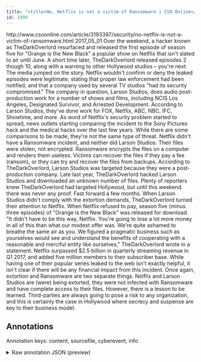 ```yaml
---
title: "<title>No, Netflix is not a victim of Ransomware | CSO Online</title>"
id: 1990
---
```


<title>No, Netflix is not a victim of Ransomware | CSO Online</title>
<source> http://www.csoonline.com/article/3193397/security/no-netflix-is-not-a-victim-of-ransomware.html </source>
<date> 2017_05_01 </date>
<text>
Over the weekend, a hacker known as TheDarkOverlord resurfaced and released the first episode of season five for "Orange is the New Black" a popular show on Netflix that isn't slated to air until June.
A short time later, TheDarkOverlord released episodes 2 though 10, along with a warning to other Hollywood studios – you're next.
The media jumped on the story. Netflix wouldn't confirm or deny the leaked episodes were legitimate, stating that proper law enforcement had been notified, and that a company used by several TV studios "had its security compromised."
The company in question, Larson Studios, does audio post-production work for a number of shows and films, including NCIS Los Angeles, Designated Survivor, and Arrested Development. According to Larson Studios, they've done work for FOX, Netflix, ABC, NBC, IFC, Showtime, and more.
As word of Netflix's security problem started to spread, news outlets starting comparing the incident to the Sony Pictures hack and the medical hacks over the last few years. While there are some comparisons to be made, they're not the same type of threat.
Netflix didn't have a Ransomware incident, and neither did Larson Studios. Their files were stolen, not encrypted.
Ransomware encrypts the files on a computer and renders them useless. Victims can recover the files if they pay a fee (ransom), or they can try and recover the files from backups.
According to TheDarkOverlord, Larson Studios was targeted because they were a post-production company.
Late last year, TheDarkOverlord hacked Larson Studios and downloaded an unknown number of files. Plenty of reporters knew TheDarkOverlord had targeted Hollywood, but until this weekend there was never any proof.
Fast forward a few months. When Larson Studios didn't comply with the extortion demands, TheDarkOverlord turned their attention to Netflix. When Netflix refused to pay, season five (minus three episodes) of "Orange is the New Black" was released for download.
"It didn't have to be this way, Netflix. You're going to lose a lot more money in all of this than what our modest offer was. We're quite ashamed to breathe the same air as you. We figured a pragmatic business such as yourselves would see and understand the benefits of cooperating with a reasonable and merciful entity like ourselves," TheDarkOverlord wrote in a statement.
Netflix surpassed $2.5 billion in quarterly streaming revenue in Q1 2017, and added five million members to their subscriber base. While having one of their popular series leaked to the web isn't exactly helpful, it isn't clear if there will be any financial impact from this incident.
Once again, extortion and Ransomware are two separate things.
Netflix and Larson Studios are (were) being extorted, they were not infected with Ransomware and have complete access to their files.
However, there is a lesson to be learned. Third-parties are always going to pose a risk to any organization, and this is certainly the case in Hollywood where secrecy and suspense are key to their business model.
</text>



## Annotations

Annotation keys: content, sourcefile, cyberevent, info

<details>
<summary>Raw annotation JSON (preview)</summary>

```json
{
  "content": "Over the weekend, a hacker known as TheDarkOverlord resurfaced and released the first episode of season five for \"Orange is the New Black\" a popular show on Netflix that isn't slated to air until June. A short time later, TheDarkOverlord released episodes 2 though 10, along with a warning to other Hollywood studios \u2013 you're next. The media jumped on the story. Netflix wouldn't confirm or deny the leaked episodes were legitimate, stating that proper law enforcement had been notified, and that a company used by several TV studios \"had its security compromised.\" The company in question, Larson Studios, does audio post-production work for a number of shows and films, including NCIS Los Angeles, Designated Survivor, and Arrested Development. According to Larson Studios, they've done work for FOX, Netflix, ABC, NBC, IFC, Showtime, and more. As word of Netflix's security problem started to spread, news outlets starting comparing the incident to the Sony Pictures hack and the medical hacks over the last few years. While there are some comparisons to be made, they're not the same type of threat. Netflix didn't have a Ransomware incident, and neither did Larson Studios. Their files were stolen, not encrypted. Ransomware encrypts the files on a computer and renders them useless. Victims can recover the files if they pay a fee (ransom), or they can try and recover the files from backups. According to TheDarkOverlord, Larson Studios was targeted because they were a post-production company. Late last year, TheDarkOverlord hacked Larson Studios and downloaded an unknown number of files. Plenty of reporters knew TheDarkOverlord had targeted Hollywood, but until this weekend there was never any proof. Fast forward a few months. When Larson Studios didn't comply with the extortion demands, TheDarkOverlord turned their attention to Netflix. When Netflix refused to pay, season five (minus three episodes) of \"Orange is the New Black\" was released for download. \"It didn't have to be this way, Netflix. You're going to lose a lot more money in all of this than what our modest offer was. We're quite ashamed to breathe the same air as you. We figured a pragmatic business such as yourselves would see and understand the benefits of cooperating with a reasonable and merciful entity like ourselves,\" TheDarkOverlord wrote in a statement. Netflix surpassed $2.5 billion in quarterly streaming revenue in Q1 2017, and added five million members to their subscriber base. While having one of their popular series leaked to the web isn't exactly helpful, it isn't clear if there will be any financial impact from this incident. Once again, extortion and Ransomware are two separate things. Netflix and Larson Studios are (were) being extorted, they were not infected with Ransomware and have complete access to their files. However, there is a lesson to be learned. Third-parties are always going to pose a risk to any organization, and this is certainly the case in Hollywood where secrecy and suspense are key to their business model.",
  "sourcefile": "1990.txt",
  "cyberevent": {
    "hopper": [
      {
        "index": 0,
        "relation": "Same",
        "events": [
          {
            "index": "E4",
            "type": "Attack",
            "realis": "Actual",
            "nugget": {
              "startOffset": 1534,
              "index": "T9",
              "endOffset": 1540,
              "text": "hacked"
            },
            "argument": [
              {
                "index": "T13",
                "text": "Larson Studios",
                "endOffset": 1555,
                "role": {
                  "type": "Victim"
                },
                "startOffset": 1541,
                "type": "Organization"
              },
              {
                "index": "T11",
                "text": "Late last year",
                "endOffset": 1516,
                "role": {
                  "type": "Time"
           
```
</details>
